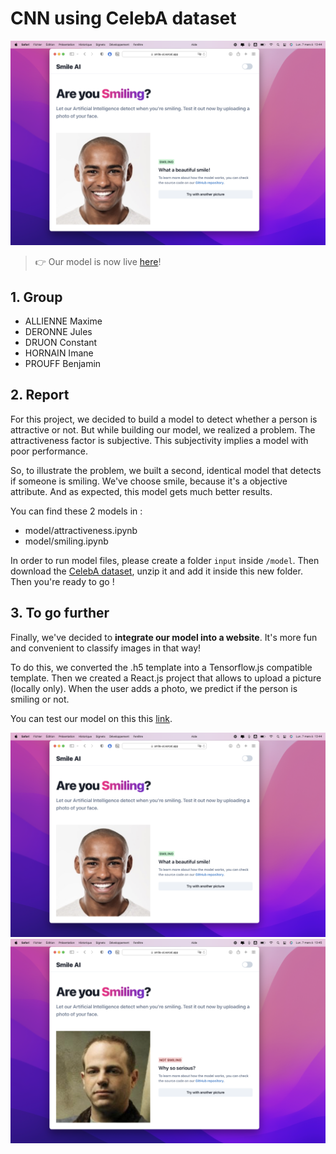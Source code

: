 # CNN using CelebA dataset

![smiling](./example/smiling.png)
> 👉 Our model is now live [here](https://smile-ai.vercel.app)!

## 1. Group

- ALLIENNE Maxime
- DERONNE Jules
- DRUON Constant
- HORNAIN Imane
- PROUFF Benjamin

## 2. Report

For this project, we decided to build a model to detect whether a person is attractive or not. But while building our model, we realized a problem. The attractiveness factor is subjective. This subjectivity implies a model with poor performance.

So, to illustrate the problem, we built a second, identical model that detects if someone is smiling. We've choose smile, because it's a objective attribute. And as expected, this model gets much better results.

You can find these 2 models in :

- model/attractiveness.ipynb
- model/smiling.ipynb

In order to run model files, please create a folder `input` inside `/model`. Then download the [CelebA dataset](https://www.kaggle.com/jessicali9530/celeba-dataset), unzip it and add it inside this new folder. Then you're ready to go !

## 3. To go further

Finally, we've decided to **integrate our model into a website**. It's more fun and convenient to classify images in that way!

To do this, we converted the .h5 template into a Tensorflow.js compatible template. Then we created a React.js project that allows to upload a picture (locally only). When the user adds a photo, we predict if the person is smiling or not.

You can test our model on this this [link](https://smile-ai.vercel.app).

![smiling](./example/smiling.png)
![smiling](./example/not-smiling.png)
